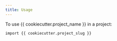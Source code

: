 ```yaml
---
title: Usage
---
```


To use {{ cookiecutter.project_name }} in a project:

    import {{ cookiecutter.project_slug }}
